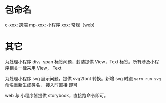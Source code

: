 # 包命名

c-xxx: 跨端
mp-xxx: 小程序
xxx: 常规（web)

# 其它
为处理小程序 div，span 标签问题，封装提供 View，Text 标签。所有涉及小程序相关一律采用 View， Text

为处理小程序 svg 展示问题，提供 svg2font 转换。新增 svg 时跑 `yarn run svg` 命名重新生成类名，
接入时直接 <View className='xxx' /> 即可

web 与 小程序皆提供 storybook，直接跑命令即可。
